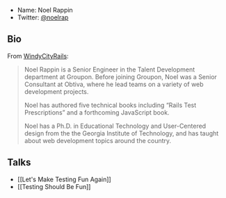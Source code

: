 * Name: Noel Rappin
* Twitter: [@noelrap](http://twitter.com/noelrap)

## Bio

From [WindyCityRails](http://windycityrails.org/sessions/#rappin):

> Noel Rappin is a Senior Engineer in the Talent Development department at Groupon. Before joining Groupon, Noel was a Senior Consultant at Obtiva, where he lead teams on a variety of web development projects.
> 
> Noel has authored five technical books including “Rails Test Prescriptions” and a forthcoming JavaScript book.
> 
> Noel has a Ph.D. in Educational Technology and User-Centered design from the the Georgia Institute of Technology, and has taught about web development topics around the country.

## Talks

* [[Let's Make Testing Fun Again]]
* [[Testing Should Be Fun]]
